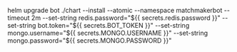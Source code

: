 helm upgrade bot ./chart --install --atomic --namespace matchmakerbot --timeout 2m --set-string redis.password="${{ secrets.redis.password }}" --set-string bot.token="${{ secrets.BOT_TOKEN }}" --set-string mongo.username="${{ secrets.MONGO.USERNAME }}" --set-string mongo.password="${{ secrets.MONGO.PASSWORD }}"